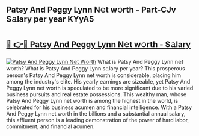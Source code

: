 ## Patsy And Peggy Lynn N𝚎t w𝚘rth - Part-CJv S𝚊lary per year KYyA5

# <h2><a href="http://gc2foon.nevu.top/?p=Patsy+And+Peggy+Lynn">🔗 👉🔴 Patsy And Peggy Lynn N𝚎t w𝚘rth - S𝚊lary</a></h2>

[![Patsy And Peggy Lynn N𝚎t W𝚘rth](https://i.imgur.com/Oavwk0R.jpeg)](http://gc2foon.nevu.top/?p=Patsy+And+Peggy+Lynn)
What is Patsy And Peggy Lynn n𝚎t w𝚘rth? What is Patsy And Peggy Lynn s𝚊lary per year?
This prosperous person's Patsy And Peggy Lynn net worth is considerable, placing him among the industry's elite. His yearly earnings are sizeable, yet Patsy And Peggy Lynn net worth is speculated to be more significant due to his varied business pursuits and real estate possessions. This wealthy man, whose Patsy And Peggy Lynn net worth is among the highest in the world, is celebrated for his business acumen and financial intelligence. With a Patsy And Peggy Lynn net worth in the billions and a substantial annual salary, this affluent person is a leading demonstration of the power of hard labor, commitment, and financial acumen.

